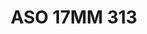 ---
title: ASO 17MM 313
date: 
draft: false

# descripcion
description : Anillo de plata 925.

materials: Plata 1028

color: 

dimensions: 17mm diámetro

code: 05-23-1702

type: "Anillos"

categories: []

price: $7.580,00

price_eftvo: $6.440,00

# Images
# first image will be shown in the product page
images:
  # - image: "images/path_to_image"
  # La ubicacion de las imagenes es imagenes/Anillos/Anillos.Solo Plata/05-23-1702-aso-17mm-313
  - image: "./images/anillos/solo_plata/05-23-1702-aso-17mm-313.jpg"
---